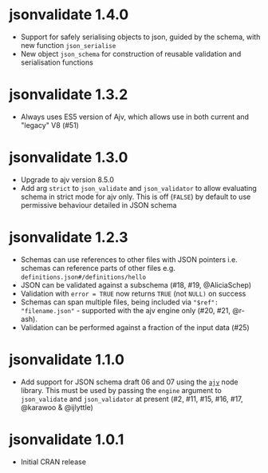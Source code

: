 # jsonvalidate 1.4.0

* Support for safely serialising objects to json, guided by the schema, with new function `json_serialise`
* New object `json_schema` for construction of reusable validation and serialisation functions

# jsonvalidate 1.3.2

* Always uses ES5 version of Ajv, which allows use in both current and "legacy" V8 (#51)

# jsonvalidate 1.3.0

* Upgrade to ajv version 8.5.0
* Add arg `strict` to `json_validate` and `json_validator` to allow evaluating schema in strict mode for ajv only. This is off (`FALSE`) by default to use permissive behaviour detailed in JSON schema

# jsonvalidate 1.2.3

* Schemas can use references to other files with JSON pointers i.e. schemas can reference parts of other files e.g. `definitions.json#/definitions/hello`
* JSON can be validated against a subschema (#18, #19, @AliciaSchep)
* Validation with `error = TRUE` now returns `TRUE` (not `NULL)` on success
* Schemas can span multiple files, being included via `"$ref": "filename.json"` - supported with the ajv engine only (#20, #21, @r-ash).
* Validation can be performed against a fraction of the input data (#25)

# jsonvalidate 1.1.0

* Add support for JSON schema draft 06 and 07 using the [`ajv`](https://github.com/ajv-validator/ajv) node library.  This must be used by passing the `engine` argument to `json_validate` and `json_validator` at present (#2, #11, #15, #16, #17, @karawoo & @ijlyttle)

# jsonvalidate 1.0.1

* Initial CRAN release
